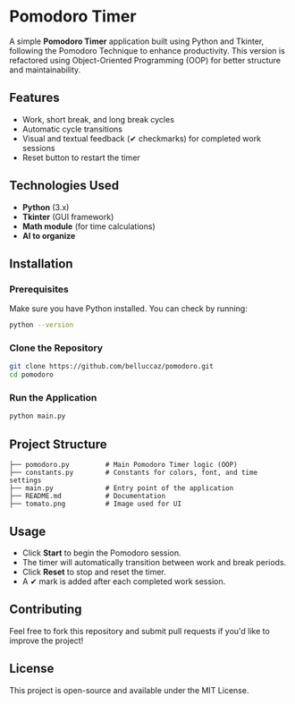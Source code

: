 # Pomodoro Timer

A simple **Pomodoro Timer** application built using Python and Tkinter, following the Pomodoro Technique to enhance productivity. This version is refactored using Object-Oriented Programming (OOP) for better structure and maintainability.

## Features
- Work, short break, and long break cycles
- Automatic cycle transitions
- Visual and textual feedback (✔ checkmarks) for completed work sessions
- Reset button to restart the timer

## Technologies Used
- **Python** (3.x)
- **Tkinter** (GUI framework)
- **Math module** (for time calculations)
- **AI to organize**

## Installation
### Prerequisites
Make sure you have Python installed. You can check by running:
```sh
python --version
```

### Clone the Repository
```sh
git clone https://github.com/belluccaz/pomodoro.git
cd pomodoro
```

### Run the Application
```sh
python main.py
```

## Project Structure
```
├── pomodoro.py         # Main Pomodoro Timer logic (OOP)
├── constants.py        # Constants for colors, font, and time settings
├── main.py             # Entry point of the application
├── README.md           # Documentation
├── tomato.png          # Image used for UI
```

## Usage
- Click **Start** to begin the Pomodoro session.
- The timer will automatically transition between work and break periods.
- Click **Reset** to stop and reset the timer.
- A ✔ mark is added after each completed work session.

## Contributing
Feel free to fork this repository and submit pull requests if you'd like to improve the project!

## License
This project is open-source and available under the MIT License.

